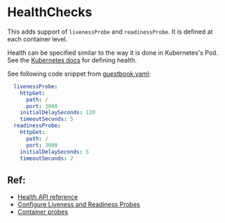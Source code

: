 # HealthChecks

This adds support of `livenessProbe` and `readinessProbe`. It is defined at each container level.

Health can be specified similar to the way it is done in Kubernetes's Pod. See the [Kubernetes docs](https://kubernetes.io/docs/api-reference/v1.6/#probe-v1-core) for defining health.

See following code snippet from [guestbook.yaml](./guestbook.yaml):

```yaml
  livenessProbe:
    httpGet:
      path: /
      port: 3000
    initialDelaySeconds: 120
    timeoutSeconds: 5
  readinessProbe:
    httpGet:
      path: /
      port: 3000
    initialDelaySeconds: 5
    timeoutSeconds: 2
```

## Ref:

- [Health API reference](https://kubernetes.io/docs/api-reference/v1.6/#probe-v1)
- [Configure Liveness and Readiness Probes](https://kubernetes.io/docs/tasks/configure-pod-container/configure-liveness-readiness-probes/)
- [Container probes](https://kubernetes.io/docs/concepts/workloads/pods/pod-lifecycle/#container-probes)
